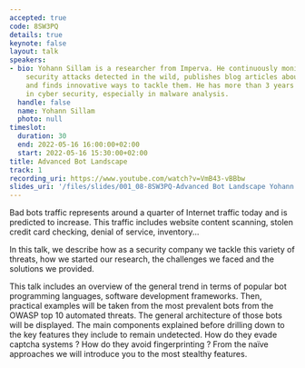 ```yaml
---
accepted: true
code: 8SW3PQ
details: true
keynote: false
layout: talk
speakers:
- bio: Yohann Sillam is a researcher from Imperva. He continuously monitors cyber
    security attacks detected in the wild, publishes blog articles about hidden ones
    and finds innovative ways to tackle them. He has more than 3 years of experience
    in cyber security, especially in malware analysis.
  handle: false
  name: Yohann Sillam
  photo: null
timeslot:
  duration: 30
  end: 2022-05-16 16:00:00+02:00
  start: 2022-05-16 15:30:00+02:00
title: Advanced Bot Landscape
track: 1
recording_uri: https://www.youtube.com/watch?v=VmB43-vBBbw
slides_uri: '/files/slides/001_08-8SW3PQ-Advanced Bot Landscape Yohann Sillam slides.pdf'
---
```


Bad bots traffic represents around a quarter of Internet traffic today and is predicted to increase.
This traffic includes website content scanning, stolen credit card checking, denial of service, inventory...

In this talk, we describe how as a security company we tackle this variety of threats, how we started our research, the challenges we faced and the solutions we provided.

This talk includes an overview of the general trend in terms of popular bot programming languages, software development frameworks.
Then, practical examples will be taken from the most prevalent bots from the OWASP top 10 automated threats.
The general architecture of those bots will be displayed.
The main components explained before drilling down to the key features they include to remain undetected.
How do they evade captcha systems ? How do they avoid fingerprinting ? From the naïve approaches we will introduce you to the most stealthy features.